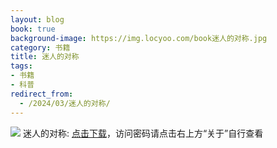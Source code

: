 ```yaml
---
layout: blog
book: true
background-image: https://img.locyoo.com/book迷人的对称.jpg
category: 书籍
title: 迷人的对称
tags:
- 书籍
- 科普
redirect_from:
  - /2024/03/迷人的对称/
---
```

![](https://img.locyoo.com/book迷人的对称.jpg)
迷人的对称: <a name = "ref1" href="https://url18.ctfile.com/f/50983618-1439916124-99b9b9?p=3619">点击下载</a>，访问密码请点击右上方“关于”自行查看